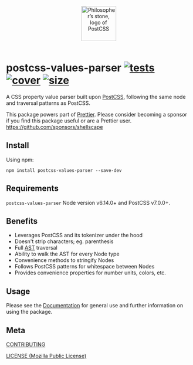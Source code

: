 [tests]: https://img.shields.io/circleci/project/github/shellscape/postcss-values-parser.svg
[tests-url]: https://circleci.com/gh/shellscape/postcss-values-parser
[cover]: https://codecov.io/gh/shellscape/postcss-values-parser/branch/master/graph/badge.svg
[cover-url]: https://codecov.io/gh/shellscape/postcss-values-parser
[size]: https://packagephobia.now.sh/badge?p=postcss-values-parser
[size-url]: https://packagephobia.now.sh/result?p=postcss-values-parser

<div align="center">
  <img width="95" height="95" title="Philosopher’s stone, logo of PostCSS" src="http://postcss.github.io/postcss/logo.svg"><br/><br/>
</div>

# postcss-values-parser [![tests][tests]][tests-url] [![cover][cover]][cover-url] [![size][size]][size-url]

A CSS property value parser built upon [PostCSS](https://github.com/postcss/postcss),
following the same node and traversal patterns as PostCSS.

This package powers part of [Prettier](https://prettier.io/). Please consider becoming a sponsor if you find this package useful or are a Prettier user. https://github.com/sponsors/shellscape

## Install

Using npm:

```console
npm install postcss-values-parser --save-dev
```

## Requirements

`postcss-values-parser` Node version v6.14.0+ and PostCSS v7.0.0+.

## Benefits

- Leverages PostCSS and its tokenizer under the hood
- Doesn't strip characters; eg. parenthesis
- Full [AST](https://en.wikipedia.org/wiki/Abstract_syntax_tree) traversal
- Ability to walk the AST for every Node type
- Convenience methods to stringify Nodes
- Follows PostCSS patterns for whitespace between Nodes
- Provides convenience properties for number units, colors, etc.

## Usage

Please see the [Documentation](./docs/README.md) for general use and further information on using the package.

## Meta

[CONTRIBUTING](./.github/CONTRIBUTING.md)

[LICENSE (Mozilla Public License)](./LICENSE)
